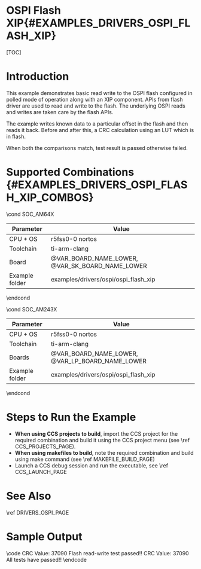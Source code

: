 # OSPI Flash XIP{#EXAMPLES_DRIVERS_OSPI_FLASH_XIP}

[TOC]

# Introduction

This example demonstrates basic read write to the OSPI flash configured in polled
mode of operation along with an XIP component. APIs from flash driver are used
to read and write to the flash. The underlying OSPI reads and writes are taken
care by the flash APIs.

The example writes known data to a particular offset in the flash and then reads
it back. Before and after this, a CRC calculation using an LUT which is in flash.

When both the comparisons match, test result is passed otherwise failed.

# Supported Combinations {#EXAMPLES_DRIVERS_OSPI_FLASH_XIP_COMBOS}

\cond SOC_AM64X

 Parameter      | Value
 ---------------|-----------
 CPU + OS       | r5fss0-0 nortos
 Toolchain      | ti-arm-clang
 Board          | @VAR_BOARD_NAME_LOWER, @VAR_SK_BOARD_NAME_LOWER
 Example folder | examples/drivers/ospi/ospi_flash_xip

\endcond

\cond SOC_AM243X

 Parameter      | Value
 ---------------|-----------
 CPU + OS       | r5fss0-0 nortos
 Toolchain      | ti-arm-clang
 Boards         | @VAR_BOARD_NAME_LOWER, @VAR_LP_BOARD_NAME_LOWER
 Example folder | examples/drivers/ospi/ospi_flash_xip

\endcond

# Steps to Run the Example

- **When using CCS projects to build**, import the CCS project for the required combination
  and build it using the CCS project menu (see \ref CCS_PROJECTS_PAGE).
- **When using makefiles to build**, note the required combination and build using
  make command (see \ref MAKEFILE_BUILD_PAGE)
- Launch a CCS debug session and run the executable, see \ref CCS_LAUNCH_PAGE

# See Also

\ref DRIVERS_OSPI_PAGE

# Sample Output

\code
CRC Value: 37090
Flash read-write test passed!!
CRC Value: 37090
All tests have passed!!
\endcode